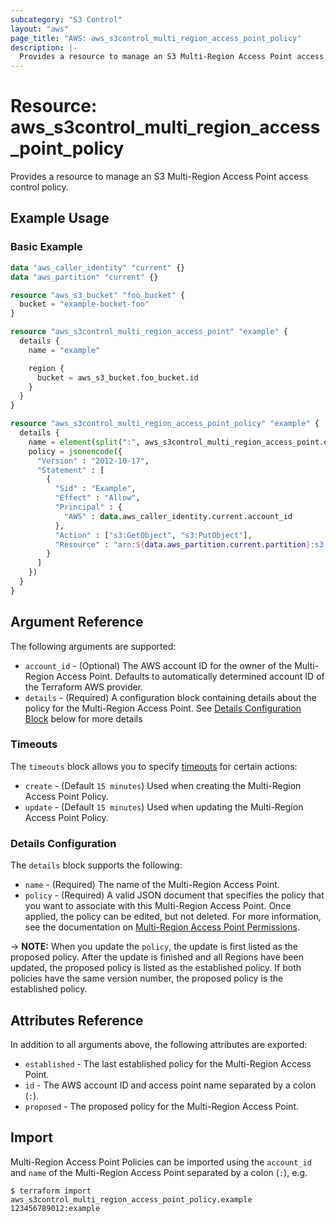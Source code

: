 ```yaml
---
subcategory: "S3 Control"
layout: "aws"
page_title: "AWS: aws_s3control_multi_region_access_point_policy"
description: |-
  Provides a resource to manage an S3 Multi-Region Access Point access control policy.
---
```


# Resource: aws_s3control_multi_region_access_point_policy

Provides a resource to manage an S3 Multi-Region Access Point access control policy.

## Example Usage

### Basic Example

```terraform
data "aws_caller_identity" "current" {}
data "aws_partition" "current" {}

resource "aws_s3_bucket" "foo_bucket" {
  bucket = "example-bucket-foo"
}

resource "aws_s3control_multi_region_access_point" "example" {
  details {
    name = "example"

    region {
      bucket = aws_s3_bucket.foo_bucket.id
    }
  }
}

resource "aws_s3control_multi_region_access_point_policy" "example" {
  details {
    name = element(split(":", aws_s3control_multi_region_access_point.example.id), 1)
    policy = jsonencode({
      "Version" : "2012-10-17",
      "Statement" : [
        {
          "Sid" : "Example",
          "Effect" : "Allow",
          "Principal" : {
            "AWS" : data.aws_caller_identity.current.account_id
          },
          "Action" : ["s3:GetObject", "s3:PutObject"],
          "Resource" : "arn:${data.aws_partition.current.partition}:s3::${data.aws_caller_identity.current.account_id}:accesspoint/${aws_s3control_multi_region_access_point.example.alias}/object/*"
        }
      ]
    })
  }
}
```

## Argument Reference

The following arguments are supported:

* `account_id` - (Optional) The AWS account ID for the owner of the Multi-Region Access Point. Defaults to automatically determined account ID of the Terraform AWS provider.
* `details` - (Required) A configuration block containing details about the policy for the Multi-Region Access Point. See [Details Configuration Block](#details-configuration) below for more details

### Timeouts

The `timeouts` block allows you to specify [timeouts](https://www.terraform.io/docs/configuration/blocks/resources/syntax.html#operation-timeouts) for certain actions:

* `create` - (Default `15 minutes`) Used when creating the Multi-Region Access Point Policy.
* `update` - (Default `15 minutes`) Used when updating the Multi-Region Access Point Policy.

### Details Configuration

The `details` block supports the following:

* `name` - (Required) The name of the Multi-Region Access Point.
* `policy` - (Required) A valid JSON document that specifies the policy that you want to associate with this Multi-Region Access Point. Once applied, the policy can be edited, but not deleted. For more information, see the documentation on [Multi-Region Access Point Permissions](https://docs.aws.amazon.com/AmazonS3/latest/userguide/MultiRegionAccessPointPermissions.html).

-> **NOTE:** When you update the `policy`, the update is first listed as the proposed policy. After the update is finished and all Regions have been updated, the proposed policy is listed as the established policy. If both policies have the same version number, the proposed policy is the established policy.

## Attributes Reference

In addition to all arguments above, the following attributes are exported:

* `established` - The last established policy for the Multi-Region Access Point.
* `id` - The AWS account ID and access point name separated by a colon (`:`).
* `proposed` - The proposed policy for the Multi-Region Access Point.

## Import

Multi-Region Access Point Policies can be imported using the `account_id` and `name` of the Multi-Region Access Point separated by a colon (`:`), e.g.

```
$ terraform import aws_s3control_multi_region_access_point_policy.example 123456789012:example
```
